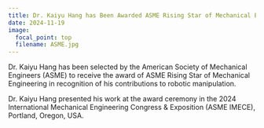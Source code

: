 ```yaml
---
title: Dr. Kaiyu Hang has Been Awarded ASME Rising Star of Mechanical Engineering
date: 2024-11-19
image:
  focal_point: top
  filename: ASME.jpg
---
```


Dr. Kaiyu Hang has been selected by the American Society of Mechanical Engineers (ASME) to receive the award of ASME Rising Star of Mechanical Engineering in recognition of his contributions to robotic
manipulation. 

Dr. Kaiyu Hang presented his work at the award ceremony in the 2024 International Mechanical Engineering Congress & Exposition (ASME IMECE), Portland, Oregon, USA.
